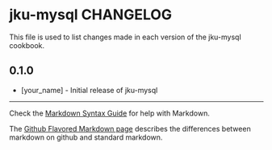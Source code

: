 jku-mysql CHANGELOG
======================

This file is used to list changes made in each version of the jku-mysql cookbook.

0.1.0
-----
- [your_name] - Initial release of jku-mysql

- - -
Check the [Markdown Syntax Guide](http://daringfireball.net/projects/markdown/syntax) for help with Markdown.

The [Github Flavored Markdown page](http://github.github.com/github-flavored-markdown/) describes the differences between markdown on github and standard markdown.
